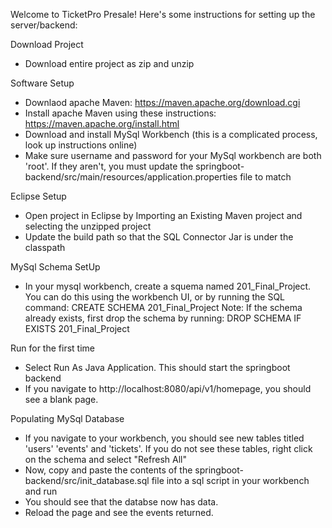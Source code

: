 Welcome to TicketPro Presale! Here's some instructions for setting up the server/backend: 

Download Project
- Download entire project as zip and unzip

Software Setup
- Downlaod apache Maven: https://maven.apache.org/download.cgi
- Install apache Maven using these instructions: https://maven.apache.org/install.html
- Download and install MySql Workbench (this is a complicated process, look up instructions online)
- Make sure username and password for your MySql workbench are both 'root'. If they aren't, you must update the springboot-backend/src/main/resources/application.properties file to match

Eclipse Setup
- Open project in Eclipse by Importing an Existing Maven project and selecting the unzipped project
- Update the build path so that the SQL Connector Jar is under the classpath

MySql Schema SetUp
- In your mysql workbench, create a squema named 201_Final_Project. You can do this using the workbench UI, or by running the SQL command: 
        CREATE SCHEMA 201_Final_Project
    Note: If the schema already exists, first drop the schema by running:
        DROP SCHEMA IF EXISTS 201_Final_Project
        
Run for the first time
- Select Run As Java Application. This should start the springboot backend
- If you navigate to http://localhost:8080/api/v1/homepage, you should see a blank page.

Populating MySql Database
- If you navigate to your workbench, you should see new tables titled 'users' 'events' and 'tickets'. If you do not see these tables, right click on the schema and select "Refresh All"
- Now, copy and paste the contents of the springboot-backend/src/init_database.sql file into a sql script in your workbench and run
- You should see that the databse now has data. 
- Reload the page and see the events returned.






